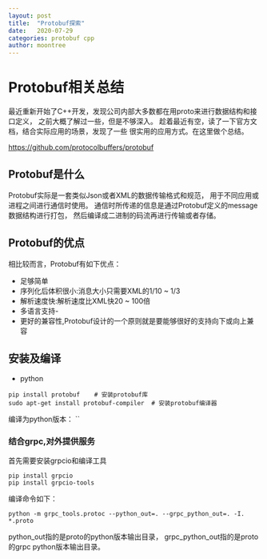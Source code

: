 ```yaml
---
layout: post
title:  "Protobuf探索"
date:   2020-07-29
categories: protobuf cpp
author: moontree
---
```


# Protobuf相关总结

最近重新开始了C++开发，发现公司内部大多数都在用proto来进行数据结构和接口定义，
之前大概了解过一些，但是不够深入。 趁着最近有空，读了一下官方文档，结合实际应用的场景，发现了一些
很实用的应用方式。在这里做个总结。

https://github.com/protocolbuffers/protobuf

## Protobuf是什么
Protobuf实际是一套类似Json或者XML的数据传输格式和规范，
用于不同应用或进程之间进行通信时使用。
通信时所传递的信息是通过Protobuf定义的message数据结构进行打包，
然后编译成二进制的码流再进行传输或者存储。

## Protobuf的优点
相比较而言，Protobuf有如下优点：
- 足够简单
- 序列化后体积很小:消息大小只需要XML的1/10 ~ 1/3
- 解析速度快:解析速度比XML快20 ~ 100倍
- 多语言支持-
- 更好的兼容性,Protobuf设计的一个原则就是要能够很好的支持向下或向上兼容

## 安装及编译
- python
```
pip install protobuf    # 安装protobuf库
sudo apt-get install protobuf-compiler  # 安装protobuf编译器
```
编译为python版本：
``
### 结合grpc,对外提供服务
首先需要安装grpcio和编译工具
```
pip install grpcio
pip install grpcio-tools
```
编译命令如下：
```
python -m grpc_tools.protoc --python_out=. --grpc_python_out=. -I. *.proto
```
python_out指的是proto的python版本输出目录，
grpc_python_out指的是proto的grpc python版本输出目录。

##
